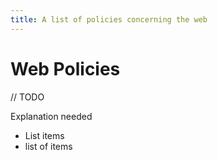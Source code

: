 ```yaml
---
title: A list of policies concerning the web
---
```


# Web Policies

// TODO

Explanation needed

* List items
* list of items

